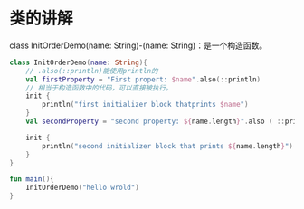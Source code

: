 # 类的讲解

class InitOrderDemo(name: String)-(name: String)：是一个构造函数。

```kotlin
class InitOrderDemo(name: String){
    // .also(::println)能使用println的
    val firstProperty = "First propert: $name".also(::println)
    // 相当于构造函数中的代码，可以直接被执行。
    init {
        println("first initializer block thatprints $name")
    }
    val secondProperty = "second property: ${name.length}".also ( ::println )

    init {
        println("second initializer block that prints ${name.length}")
    }
}

fun main(){
    InitOrderDemo("hello wrold")
}
```
